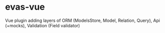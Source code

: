 # evas-vue

Vue plugin adding layers of ORM (ModelsStore, Model, Relation, Query), Api (+mocks), Validation (Field validator)
